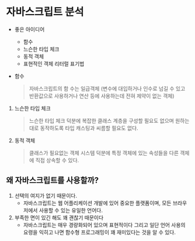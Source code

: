 # 자바스크립트 분석

* 좋은 아이디어
  * 함수
  * 느슨한 타입 체크
  * 동적 객체
  * 표현적인 객체 리터럴 표기법
* 함수

  > 자바스크립트의 함 수는 일급객체 \(변수에 대입하거나 인수로 넘길 수 있고 반환값으로 사용하거나 연산 등에 사용하는데 전혀 제약이 없는 객체\)

1. 느슨한 타입 체크

   > 느슨한 타입 체크 덕분에 복잡한 클래스 계층을 구성할 필요도 없으며 원하는 대로 동작하도록 타입 캐스팅과 씨름할 필요도 없다.

2. 동적 객체

   > 클래스가 필요없는 객체 시스템 덕분에 특정 객체에 있는 속성들을 다른 객체에 직접 상속할 수 있다.

## 왜 자바스크립트를 사용할까?

1. 선택의 여지가 없기 때문이다.
   * 자바스크립트는 웹 어플리케이션 개발에 있어 중요한 플랫폼이며, 모든 브라우저에서 사용할 수 있는 유일한 언어다.
2. 부족한 면이 있긴 해도 꽤 괜찮기 때문이다
   * 자바스크립트는 매우 경량화되어 있으며 표현적이다 그리고 일단 언어 사용의 요령을 익히고 나면 함수형 프로그래밍이 꽤 재미있다는 것을 알 수 있다.


